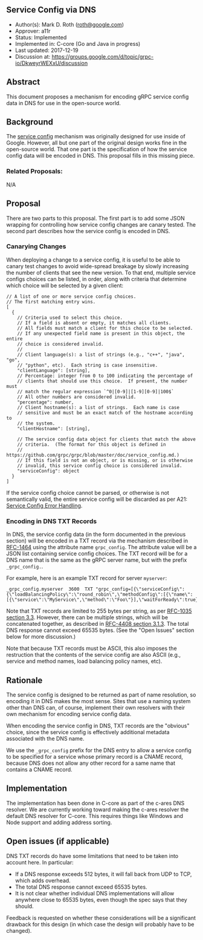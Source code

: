 Service Config via DNS
----------------------
* Author(s): Mark D. Roth (roth@google.com)
* Approver: a11r
* Status: Implemented
* Implemented in: C-core (Go and Java in progress)
* Last updated: 2017-12-19
* Discussion at: https://groups.google.com/d/topic/grpc-io/DkweyrWEXxU/discussion

## Abstract

This document proposes a mechanism for encoding gRPC service config data
in DNS for use in the open-source world.

## Background

The [service
config](https://github.com/grpc/grpc/blob/master/doc/service_config.md)
mechanism was originally designed for use inside of Google.  However, all
but one part of the original design works fine in the open-source world.
That one part is the specification of how the service config data will
be encoded in DNS.  This proposal fills in this missing piece.

### Related Proposals: 

N/A

## Proposal

There are two parts to this proposal.  The first part is to add some
JSON wrapping for controlling how service config changes are canary
tested.  The second part describes how the service config is encoded in
DNS.

### Canarying Changes

When deploying a change to a service config, it is useful to be able to
canary test changes to avoid wide-spread breakage by slowly increasing the
number of clients that see the new version.  To that end, multiple
service configs choices can be listed, in order, along with criteria that
determine which choice will be selected by a given client:

```
// A list of one or more service config choices.
// The first matching entry wins.
[
  {
    // Criteria used to select this choice.
    // If a field is absent or empty, it matches all clients.
    // All fields must match a client for this choice to be selected.
    // If any unexpected field name is present in this object, the entire
    // choice is considered invalid.
    //
    // Client language(s): a list of strings (e.g., "c++", "java", "go",
    // "python", etc).  Each string is case insensitive.
    "clientLanguage": [string],
    // Percentage: integer from 0 to 100 indicating the percentage of
    // clients that should use this choice.  If present, the number must
    // match the regular expression `^0|[0-9]|[1-9][0-9]|100$`
    // All other numbers are considered invalid.
    "percentage": number,
    // Client hostname(s): a list of strings.  Each name is case 
    // sensitive and must be an exact match of the hostname according to
    // the system.
    "clientHostname": [string],

    // The service config data object for clients that match the above
    // criteria.  (The format for this object is defined in
    // https://github.com/grpc/grpc/blob/master/doc/service_config.md.)
    // If this field is not an object, or is missing, or is otherwise 
    // invalid, this service config choice is considered invalid.
    "serviceConfig": object
  }
]
```

If the service config choice cannot be parsed, or otherwise is not 
semantically valid, the entire service config will be discarded as per 
A21: [Service Config Error Handling](A21-service-config-error-handling.md).


### Encoding in DNS TXT Records

In DNS, the service config data (in the form documented in the previous
section) will be encoded in a TXT record via the mechanism described in
[RFC-1464](https://tools.ietf.org/html/rfc1464) using the attribute name
`grpc_config`.  The attribute value will be a JSON list containing service
config choices.  The TXT record will be for a DNS name that is the same
as the gRPC server name, but with the prefix `_grpc_config.`.

For example, here is an example TXT record for server `myserver`:

```
_grpc_config.myserver  3600  TXT "grpc_config=[{\"serviceConfig\":{\"loadBalancingPolicy\":\"round_robin\",\"methodConfig\":[{\"name\":[{\"service\":\"MyService\",\"method\":\"Foo\"}],\"waitForReady\":true}]}}]"
```

Note that TXT records are limited to 255 bytes per string, as per
[RFC-1035 section 3.3](https://tools.ietf.org/html/rfc1035#section-3.3).
However, there can be multiple strings, which will be
concatenated together, as described in [RFC-4408 section
3.1.3](https://tools.ietf.org/html/rfc4408#section-3.1.3).  The total
DNS response cannot exceed 65535 bytes.  (See the "Open Issues"
section below for more discussion.)

Note that because TXT records must be ASCII, this also imposes the
restruction that the contents of the service config are also ASCII
(e.g., service and method names, load balancing policy names, etc).

## Rationale

The service config is designed to be returned as part of name
resolution, so encoding it in DNS makes the most sense.  Sites that use
a naming system other than DNS can, of course, implement their own
resolvers with their own mechanism for encoding service config data.

When encoding the service config in DNS, TXT records are the "obvious"
choice, since the service config is effectively additional metadata
associated with the DNS name.

We use the `_grpc_config` prefix for the DNS entry to allow a service
config to be specified for a service whose primary record is a CNAME
record, because DNS does not allow any other record for a same name
that contains a CNAME record.

## Implementation

The implementation has been done in C-core as part of the c-ares DNS
resolver.  We are currently working toward making the c-ares resolver
the default DNS resolver for C-core.  This requires things like Windows
and Node support and adding address sorting.

## Open issues (if applicable)

DNS TXT records do have some limitations that need to be taken into
account here.  In particular:

- If a DNS response exceeds 512 bytes, it will fall back from UDP to
  TCP, which adds overhead.
- The total DNS response cannot exceed 65535 bytes.
- It is not clear whether individual DNS implementations will allow
  anywhere close to 65535 bytes, even though the spec says that they
  should.

Feedback is requested on whether these considerations will be a
significant drawback for this design (in which case the design will
probably have to be changed).
